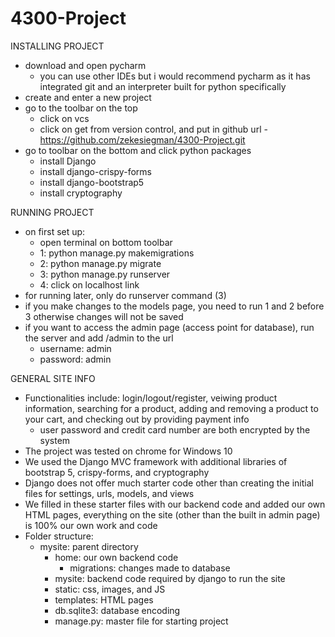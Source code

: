 # 4300-Project

INSTALLING PROJECT
- download and open pycharm
    - you can use other IDEs but i would recommend pycharm as it has integrated git and an interpreter built for python specifically
- create and enter a new project  
- go to the toolbar on the top
    - click on vcs
    - click on get from version control, and put in github url 
           - https://github.com/zekesiegman/4300-Project.git      
- go to toolbar on the bottom and click python packages
    - install Django 
    - install django-crispy-forms
    - install django-bootstrap5
    - install cryptography 
 
 RUNNING PROJECT 
 - on first set up: 
    - open terminal on bottom toolbar
    - 1: python manage.py makemigrations 
    - 2: python manage.py migrate
    - 3: python manage.py runserver
    - 4: click on localhost link 
 - for running later, only do runserver command (3) 
 - if you make changes to the models page, you need to run 1 and 2 before 3 otherwise changes will not be saved
 - if you want to access the admin page (access point for database), run the server and add /admin to the url 
    - username: admin
    - password: admin  
 
 GENERAL SITE INFO 
 - Functionalities include: login/logout/register, veiwing product information, searching for a product,
    adding and removing a product to your cart, and checking out by providing payment info
    - user password and credit card number are both encrypted by the system 
 - The project was tested on chrome for Windows 10
 - We used the Django MVC framework with additional libraries of bootstrap 5, crispy-forms, and cryptography
 - Django does not offer much starter code other than creating the initial files for settings, urls, models, and views
 - We filled in these starter files with our backend code and added our own HTML pages, everything on the site
   (other than the built in admin page) is 100% our own work and code 
 - Folder structure: 
    - mysite: parent directory 
        - home: our own backend code
            - migrations: changes made to database   
        - mysite: backend code required by django to run the site
        - static: css, images, and JS
        - templates: HTML pages 
        - db.sqlite3: database encoding 
        - manage.py: master file for starting project    
